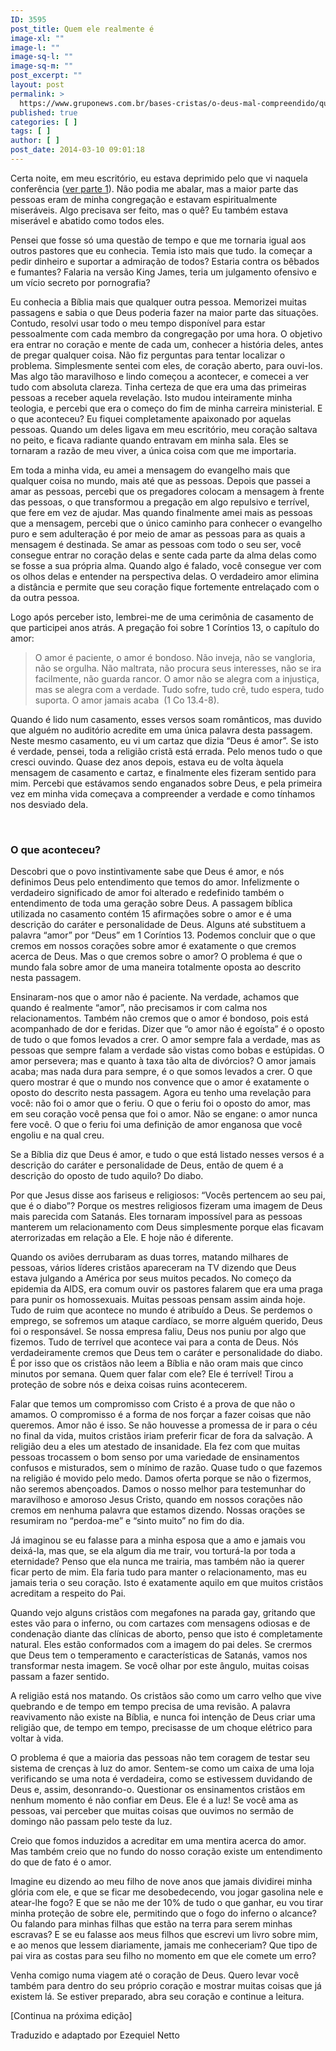 ```yaml
---
ID: 3595
post_title: Quem ele realmente é
image-xl: ""
image-l: ""
image-sq-l: ""
image-sq-m: ""
post_excerpt: ""
layout: post
permalink: >
  https://www.gruponews.com.br/bases-cristas/o-deus-mal-compreendido/quem-ele-realmente-e
published: true
categories: [ ]
tags: [ ]
author: [ ]
post_date: 2014-03-10 09:01:18
---
```

Certa noite, em meu escritório, eu estava deprimido pelo que vi naquela conferência (<a title="A mentira que falamos" href="http://www.gruponews.com.br/2013/10/a-mentira-que-falamos.html">ver parte 1</a>). Não podia me abalar, mas a maior parte das pessoas eram de minha congregação e estavam espiritualmente miseráveis. Algo precisava ser feito, mas o quê? Eu também estava miserável e abatido como todos eles.

Pensei que fosse só uma questão de tempo e que me tornaria igual aos outros pastores que eu conhecia. Temia isto mais que tudo. Ia começar a pedir dinheiro e suportar a admiração de todos? Estaria contra os bêbados e fumantes? Falaria na versão King James, teria um julgamento ofensivo e um vício secreto por pornografia?

Eu conhecia a Bíblia mais que qualquer outra pessoa. Memorizei muitas passagens e sabia o que Deus poderia fazer na maior parte das situações. Contudo, resolvi usar todo o meu tempo disponível para estar pessoalmente com cada membro da congregação por uma hora. O objetivo era entrar no coração e mente de cada um, conhecer a história deles, antes de pregar qualquer coisa. Não fiz perguntas para tentar localizar o problema. Simplesmente sentei com eles, de coração aberto, para ouvi-los. Mas algo tão maravilhoso e lindo começou a acontecer, e comecei a ver tudo com absoluta clareza. Tinha certeza de que era uma das primeiras pessoas a receber aquela revelação. Isto mudou inteiramente minha teologia, e percebi que era o começo do fim de minha carreira ministerial. E o que aconteceu? Eu fiquei completamente apaixonado por aquelas pessoas. Quando um deles ligava em meu escritório, meu coração saltava no peito, e ficava radiante quando entravam em minha sala. Eles se tornaram a razão de meu viver, a única coisa com que me importaria.

Em toda a minha vida, eu amei a mensagem do evangelho mais que qualquer coisa no mundo, mais até que as pessoas. Depois que passei a amar as pessoas, percebi que os pregadores colocam a mensagem à frente das pessoas, o que transformou a pregação em algo repulsivo e terrível, que fere em vez de ajudar. Mas quando finalmente amei mais as pessoas que a mensagem, percebi que o único caminho para conhecer o evangelho puro e sem adulteração é por meio de amar as pessoas para as quais a mensagem é destinada. Se amar as pessoas com todo o seu ser, você consegue entrar no coração delas e sente cada parte da alma delas como se fosse a sua própria alma. Quando algo é falado, você consegue ver com os olhos delas e entender na perspectiva delas. O verdadeiro amor elimina a distância e permite que seu coração fique fortemente entrelaçado com o da outra pessoa.

Logo após perceber isto, lembrei-me de uma cerimônia de casamento de que participei anos atrás. A pregação foi sobre 1 Coríntios 13, o capítulo do amor:
<blockquote>O amor é paciente, o amor é bondoso. Não inveja, não se vangloria, não se orgulha. Não maltrata, não procura seus interesses, não se ira facilmente, não guarda rancor. O amor não se alegra com a injustiça, mas se alegra com a verdade. Tudo sofre, tudo crê, tudo espera, tudo suporta. O amor jamais acaba  (1 Co 13.4-8).</blockquote>
Quando é lido num casamento, esses versos soam românticos, mas duvido que alguém no auditório acredite em uma única palavra desta passagem. Neste mesmo casamento, eu vi um cartaz que dizia “Deus é amor”. Se isto é verdade, pensei, toda a religião cristã está errada. Pelo menos tudo o que cresci ouvindo. Quase dez anos depois, estava eu de volta àquela mensagem de casamento e cartaz, e finalmente eles fizeram sentido para mim. Percebi que estávamos sendo enganados sobre Deus, e pela primeira vez em minha vida começava a compreender a verdade e como tínhamos nos desviado dela.

&nbsp;
<h3>O que aconteceu?</h3>
Descobri que o povo instintivamente sabe que Deus é amor, e nós definimos Deus pelo entendimento que temos do amor. Infelizmente o verdadeiro significado de amor foi alterado e redefinido também o entendimento de toda uma geração sobre Deus. A passagem bíblica utilizada no casamento contém 15 afirmações sobre o amor e é uma descrição do caráter e personalidade de Deus. Alguns até substituem a palavra “amor” por “Deus” em 1 Coríntios 13. Podemos concluir que o que cremos em nossos corações sobre amor é exatamente o que cremos acerca de Deus. Mas o que cremos sobre o amor? O problema é que o mundo fala sobre amor de uma maneira totalmente oposta ao descrito nesta passagem.

Ensinaram-nos que o amor não é paciente. Na verdade, achamos que quando é realmente “amor”, não precisamos ir com calma nos relacionamentos. Também não cremos que o amor é bondoso, pois está acompanhado de dor e feridas. Dizer que “o amor não é egoísta” é o oposto de tudo o que fomos levados a crer. O amor sempre fala a verdade, mas as pessoas que sempre falam a verdade são vistas como bobas e estúpidas. O amor persevera; mas e quanto à taxa tão alta de divórcios? O amor jamais acaba; mas nada dura para sempre, é o que somos levados a crer. O que quero mostrar é que o mundo nos convence que o amor é exatamente o oposto do descrito nesta passagem. Agora eu tenho uma revelação para você: não foi o amor que o feriu. O que o feriu foi o oposto do amor, mas em seu coração você pensa que foi o amor. Não se engane: o amor nunca fere você. O que o feriu foi uma definição de amor enganosa que você engoliu e na qual creu.

Se a Bíblia diz que Deus é amor, e tudo o que está listado nesses versos é a descrição do caráter e personalidade de Deus, então de quem é a descrição do oposto de tudo aquilo? Do diabo.

Por que Jesus disse aos fariseus e religiosos: “Vocês pertencem ao seu pai, que é o diabo”? Porque os mestres religiosos fizeram uma imagem de Deus mais parecida com Satanás. Eles tornaram impossível para as pessoas manterem um relacionamento com Deus simplesmente porque elas ficavam aterrorizadas em relação a Ele. E hoje não é diferente.

Quando os aviões derrubaram as duas torres, matando milhares de pessoas, vários líderes cristãos apareceram na TV dizendo que Deus estava julgando a América por seus muitos pecados. No começo da epidemia da AIDS, era comum ouvir os pastores falarem que era uma praga para punir os homossexuais. Muitas pessoas pensam assim ainda hoje. Tudo de ruim que acontece no mundo é atribuído a Deus. Se perdemos o emprego, se sofremos um ataque cardíaco, se morre alguém querido, Deus foi o responsável. Se nossa empresa faliu, Deus nos puniu por algo que fizemos. Tudo de terrível que acontece vai para a conta de Deus. Nós verdadeiramente cremos que Deus tem o caráter e personalidade do diabo. É por isso que os cristãos não leem a Bíblia e não oram mais que cinco minutos por semana. Quem quer falar com ele? Ele é terrível! Tirou a proteção de sobre nós e deixa coisas ruins acontecerem.

Falar que temos um compromisso com Cristo é a prova de que não o amamos. O compromisso é a forma de nos forçar a fazer coisas que não queremos. Amor não é isso. Se não houvesse a promessa de ir para o céu no final da vida, muitos cristãos iriam preferir ficar de fora da salvação. A religião deu a eles um atestado de insanidade. Ela fez com que muitas pessoas trocassem o bom senso por uma variedade de ensinamentos confusos e misturados, sem o mínimo de razão. Quase tudo o que fazemos na religião é movido pelo medo. Damos oferta porque se não o fizermos, não seremos abençoados. Damos o nosso melhor para testemunhar do maravilhoso e amoroso Jesus Cristo, quando em nossos corações não cremos em nenhuma palavra que estamos dizendo. Nossas orações se resumiram no “perdoa-me” e “sinto muito” no fim do dia.

Já imaginou se eu falasse para a minha esposa que a amo e jamais vou deixá-la, mas que, se ela algum dia me trair, vou torturá-la por toda a eternidade? Penso que ela nunca me trairia, mas também não ia querer ficar perto de mim. Ela faria tudo para manter o relacionamento, mas eu jamais teria o seu coração. Isto é exatamente aquilo em que muitos cristãos acreditam a respeito do Pai.

Quando vejo alguns cristãos com megafones na parada gay, gritando que estes vão para o inferno, ou com cartazes com mensagens odiosas e de condenação diante das clínicas de aborto, penso que isto é completamente natural. Eles estão conformados com a imagem do pai deles. Se crermos que Deus tem o temperamento e características de Satanás, vamos nos transformar nesta imagem. Se você olhar por este ângulo, muitas coisas passam a fazer sentido.

A religião está nos matando. Os cristãos são como um carro velho que vive quebrando e de tempo em tempo precisa de uma revisão. A palavra reavivamento não existe na Bíblia, e nunca foi intenção de Deus criar uma religião que, de tempo em tempo, precisasse de um choque elétrico para voltar à vida.

O problema é que a maioria das pessoas não tem coragem de testar seu sistema de crenças à luz do amor. Sentem-se como um caixa de uma loja verificando se uma nota é verdadeira, como se estivessem duvidando de Deus e, assim, desonrando-o. Questionar os ensinamentos cristãos em nenhum momento é não confiar em Deus. Ele é a luz! Se você ama as pessoas, vai perceber que muitas coisas que ouvimos no sermão de domingo não passam pelo teste da luz.

Creio que fomos induzidos a acreditar em uma mentira acerca do amor. Mas também creio que no fundo do nosso coração existe um entendimento do que de fato é o amor.

Imagine eu dizendo ao meu filho de nove anos que jamais dividirei minha glória com ele, e que se ficar me desobedecendo, vou jogar gasolina nele e atear-lhe fogo? E que se não me der 10% de tudo o que ganhar, eu vou tirar minha proteção de sobre ele, permitindo que o fogo do inferno o alcance? Ou falando para minhas filhas que estão na terra para serem minhas escravas? E se eu falasse aos meus filhos que escrevi um livro sobre mim, e ao menos que lessem diariamente, jamais me conheceriam? Que tipo de pai vira as costas para seu filho no momento em que ele comete um erro?

Venha comigo numa viagem até o coração de Deus. Quero levar você também para dentro do seu próprio coração e mostrar muitas coisas que já existem lá. Se estiver preparado, abra seu coração e continue a leitura.

[Continua na próxima edição]
<p class="pebio">Traduzido e adaptado por Ezequiel Netto</p>